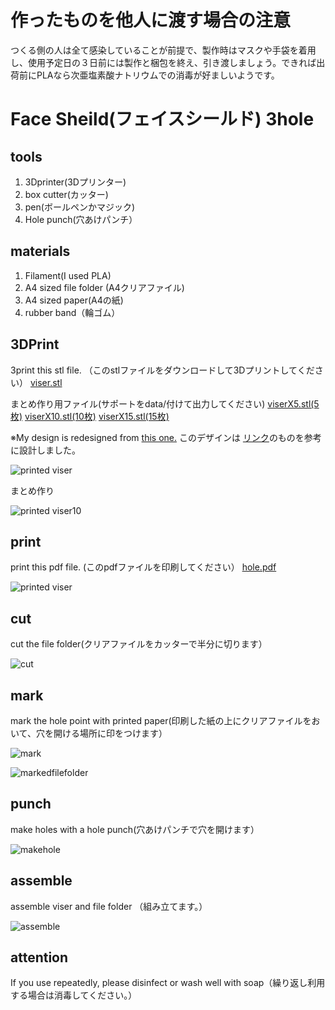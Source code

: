 # 作ったものを他人に渡す場合の注意
つくる側の人は全て感染していることが前提で、製作時はマスクや手袋を着用し、使用予定日の３日前には製作と梱包を終え、引き渡しましょう。できれば出荷前にPLAなら次亜塩素酸ナトリウムでの消毒が好ましいようです。

# Face Sheild(フェイスシールド) 3hole

## tools
1. 3Dprinter(3Dプリンター)
2. box cutter(カッター)
3. pen(ボールペンかマジック)
4. Hole punch(穴あけパンチ）

## materials
1. Filament(I used PLA)
2. A4 sized file folder (A4クリアファイル)
3. A4 sized paper(A4の紙)
4. rubber band（輪ゴム）

## 3DPrint
3print this stl file. （このstlファイルをダウンロードして3Dプリントしてください）
[viser.stl](viser.stl)

まとめ作り用ファイル(サポートをdata/付けて出力してください)
[viserX5.stl(5枚)](viserX5.stl)
[viserX10.stl(10枚)](viserX10.stl)
[viserX15.stl(15枚)](viserX15.stl)

※My design is redesigned from [this one.](https://3dverkstan.se/protective-visor/?fbclid=IwAR2dOBuCgvJRfSbnNw2sQVR5AIrAJxr7Wq1vRLRMIpmgEuC3X23oNTrRbhc) 
このデザインは [リンク](https://3dverkstan.se/protective-visor/?fbclid=IwAR2dOBuCgvJRfSbnNw2sQVR5AIrAJxr7Wq1vRLRMIpmgEuC3X23oNTrRbhc)のものを参考に設計しました。

![printed viser](../images/1.jpeg)

まとめ作り

![printed viser10](../images/1-2.jpeg)

## print
print this pdf file. (このpdfファイルを印刷してください）
[hole.pdf](hole.pdf)


![printed viser](../images/2.jpeg)

## cut
cut the file folder(クリアファイルをカッターで半分に切ります）

![cut](../images/3.jpeg)

## mark
mark the hole point with printed paper(印刷した紙の上にクリアファイルをおいて、穴を開ける場所に印をつけます）

![mark](../images/4.jpeg)


![markedfilefolder](../images/5.jpeg)

## punch
make holes with a hole punch(穴あけパンチで穴を開けます）

![makehole](../images/6.jpeg)

## assemble
assemble viser and file folder （組み立てます。）

![assemble](../images/7.jpeg)

## attention
If you use repeatedly, please disinfect or wash well with soap（繰り返し利用する場合は消毒してください。）


